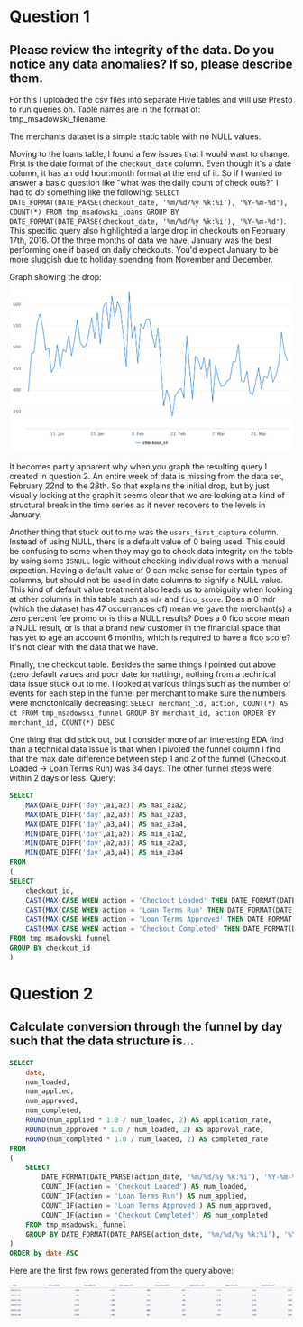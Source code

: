 # Question 1
## Please  review  the  integrity  of  the  data.  Do  you  notice  any  data  anomalies?  If  so,  please  describe  them.

For this I uploaded the csv files into separate Hive tables and will use Presto to run queries on. Table names are in the format of: tmp_msadowski_filename.

The merchants dataset is a simple static table with no NULL values. 

Moving to the loans table, I found a few issues that I would want to change. First is the date format of the `checkout_date` column. Even though it's a date column, it has an odd hour:month format at the end of it. So if I wanted to answer a basic question like "what was the daily count of check outs?" I had to do something like the following: `SELECT DATE_FORMAT(DATE_PARSE(checkout_date, '%m/%d/%y %k:%i'), '%Y-%m-%d'), COUNT(*) FROM tmp_msadowski_loans GROUP BY DATE_FORMAT(DATE_PARSE(checkout_date, '%m/%d/%y %k:%i'), '%Y-%m-%d')`. This specific query also highlighted a large drop in checkouts on February 17th, 2016. Of the three months of data we have, January was the best performing one if based on daily checkouts. You'd expect January to be more sluggish due to holiday spending from November and December.

Graph showing the drop: ![](q1_g1.png)

It becomes partly apparent why when you graph the resulting query I created in question 2. An entire week of data is missing from the data set, February 22nd to the 28th. So that explains the initial drop, but by just visually looking at the graph it seems clear that we are looking at a kind of structural break in the time series as it never recovers to the levels in January.

Another thing that stuck out to me was the `users_first_capture` column. Instead of using NULL, there is a default value of 0 being used. This could be confusing to some when they may go to check data integrity on the table by using some `ISNULL` logic without checking individual rows with a manual expection. Having a default value of 0 can make sense for certain types of columns, but should not be used in date columns to signify a NULL value. This kind of default value treatment also leads us to ambiguity when looking at other columns in this table such as `mdr` and `fico_score`. Does a 0 mdr (which the dataset has 47 occurrances of) mean we gave the merchant(s) a zero percent fee promo or is this a NULL results? Does a 0 fico score mean a NULL result, or is that a brand new customer in the financial space that has yet to age an account 6 months, which is required to have a fico score? It's not clear with the data that we have.

Finally, the checkout table. Besides the same things I pointed out above (zero default values and poor date formatting), nothing from a technical data issue stuck out to me. I looked at various things such as the number of events for each step in the funnel per merchant to make sure the numbers were monotonically decreasing:
`SELECT merchant_id, action, COUNT(*) AS ct FROM tmp_msadowski_funnel GROUP BY merchant_id, action ORDER BY merchant_id, COUNT(*) DESC`

One thing that did stick out, but I consider more of an interesting EDA find than a technical data issue is that when I pivoted the funnel column I find that the max date difference between step 1 and 2 of the funnel (Checkout Loaded -> Loan Terms Run) was 34 days. The other funnel steps were within 2 days or less. Query:
```sql
SELECT 
    MAX(DATE_DIFF('day',a1,a2)) AS max_a1a2,
    MAX(DATE_DIFF('day',a2,a3)) AS max_a2a3,
    MAX(DATE_DIFF('day',a3,a4)) AS max_a3a4,
    MIN(DATE_DIFF('day',a1,a2)) AS min_a1a2,
    MIN(DATE_DIFF('day',a2,a3)) AS min_a2a3,
    MIN(DATE_DIFF('day',a3,a4)) AS min_a3a4
FROM
(
SELECT
    checkout_id,
    CAST(MAX(CASE WHEN action = 'Checkout Loaded' THEN DATE_FORMAT(DATE_PARSE(action_date, '%m/%d/%y %k:%i'), '%Y-%m-%d') END) AS DATE) AS a1,
    CAST(MAX(CASE WHEN action = 'Loan Terms Run' THEN DATE_FORMAT(DATE_PARSE(action_date, '%m/%d/%y %k:%i'), '%Y-%m-%d') END) AS DATE) AS a2,
    CAST(MAX(CASE WHEN action = 'Loan Terms Approved' THEN DATE_FORMAT(DATE_PARSE(action_date, '%m/%d/%y %k:%i'), '%Y-%m-%d') END) AS DATE) as a3,
    CAST(MAX(CASE WHEN action = 'Checkout Completed' THEN DATE_FORMAT(DATE_PARSE(action_date, '%m/%d/%y %k:%i'), '%Y-%m-%d') END) AS DATE) as a4
FROM tmp_msadowski_funnel
GROUP BY checkout_id
)
```

# Question 2
## Calculate  conversion  through  the  funnel  by  day  such  that  the  data  structure  is...

```sql
SELECT
    date,
    num_loaded,
    num_applied,
    num_approved,
    num_completed,
    ROUND(num_applied * 1.0 / num_loaded, 2) AS application_rate,
    ROUND(num_approved * 1.0 / num_loaded, 2) AS approval_rate,
    ROUND(num_completed * 1.0 / num_loaded, 2) AS completed_rate
FROM
(
    SELECT 
        DATE_FORMAT(DATE_PARSE(action_date, '%m/%d/%y %k:%i'), '%Y-%m-%d') AS date,
        COUNT_IF(action = 'Checkout Loaded') AS num_loaded,
        COUNT_IF(action = 'Loan Terms Run') AS num_applied,
        COUNT_IF(action = 'Loan Terms Approved') AS num_approved,
        COUNT_IF(action = 'Checkout Completed') AS num_completed
    FROM tmp_msadowski_funnel
    GROUP BY DATE_FORMAT(DATE_PARSE(action_date, '%m/%d/%y %k:%i'), '%Y-%m-%d')
)
ORDER by date ASC
```
Here are the first few rows generated from the query above:

![](q2t1.png)
